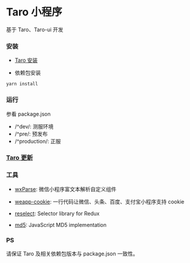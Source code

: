 # Taro 小程序

基于 Taro、Taro-ui 开发

### 安装

- [Taro 安装](https://nervjs.github.io/taro/docs/GETTING-STARTED.html)

- 依赖包安装

```
yarn install
```

### 运行

参看 package.json

- /^dev/: 测服环境
- /^pre/: 预发布
- /^production/: 正服

### [Taro 更新](https://nervjs.github.io/taro/docs/GETTING-STARTED.html)

### 工具

- [wxParse](https://github.com/icindy/wxParse): 微信小程序富文本解析自定义组件

- [weapp-cookie](https://github.com/charleslo1/weapp-cookie): 一行代码让微信、头条、百度、支付宝小程序支持 cookie

- [reselect](https://github.com/reduxjs/reselect): Selector library for Redux

- [md5](https://github.com/blueimp/JavaScript-MD5): JavaScript MD5 implementation

### PS

请保证 Taro 及相关依赖包版本与 package.json 一致性。

